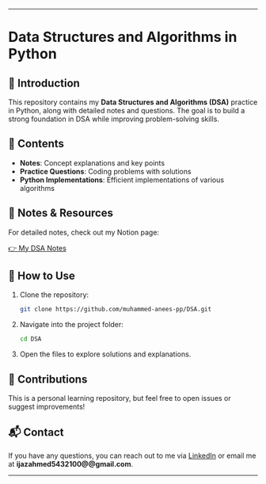 
---

# Data Structures and Algorithms in Python  

## 📌 Introduction  
This repository contains my **Data Structures and Algorithms (DSA)** practice in Python, along with detailed notes and questions. The goal is to build a strong foundation in DSA while improving problem-solving skills.  

## 📂 Contents  
- **Notes**: Concept explanations and key points  
- **Practice Questions**: Coding problems with solutions  
- **Python Implementations**: Efficient implementations of various algorithms  

## 🔗 Notes & Resources  
For detailed notes, check out my Notion page:  

[👉 My DSA Notes]()  

## 🚀 How to Use  
1. Clone the repository:  
   ```bash
   git clone https://github.com/muhammed-anees-pp/DSA.git
   ```  
2. Navigate into the project folder:  
   ```bash
   cd DSA
   ```  
3. Open the files to explore solutions and explanations.  

## 🤝 Contributions  
This is a personal learning repository, but feel free to open issues or suggest improvements!  

## 📬 Contact  
If you have any questions, you can reach out to me via [LinkedIn](https://www.linkedin.com/in/ijaz-ahmed5432100/) or email me at **ijazahmed5432100@@gmail.com**.

---
